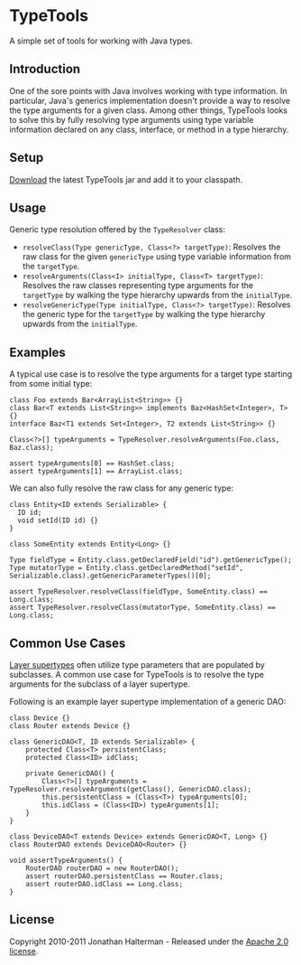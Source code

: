 # TypeTools

A simple set of tools for working with Java types.

## Introduction

One of the sore points with Java involves working with type information. In particular, Java's generics implementation doesn't provide a way to resolve the type arguments for a given class. Among other things, TypeTools looks to solve this by fully resolving type arguments using type variable information declared on any class, interface, or method in a type hierarchy.

## Setup

[Download](https://github.com/jhalterman/typetools/downloads) the latest TypeTools jar and add it to your classpath.

## Usage

Generic type resolution offered by the `TypeResolver` class:

* `resolveClass(Type genericType, Class<?> targetType)`: Resolves the raw class for the given `genericType` using type variable information from the `targetType`. 
* `resolveArguments(Class<I> initialType, Class<T> targetType)`: Resolves the raw classes representing type arguments for the `targetType` by walking the type hierarchy upwards from the `initialType`.
* `resolveGenericType(Type initialType, Class<?> targetType)`: Resolves the generic type for the `targetType` by walking the type hierarchy upwards from the `initialType`.

## Examples

A typical use case is to resolve the type arguments for a target type starting from some initial type:

    class Foo extends Bar<ArrayList<String>> {}
    class Bar<T extends List<String>> implements Baz<HashSet<Integer>, T> {}
    interface Baz<T1 extends Set<Integer>, T2 extends List<String>> {}

    Class<?>[] typeArguments = TypeResolver.resolveArguments(Foo.class, Baz.class);
    
    assert typeArguments[0] == HashSet.class;
    assert typeArguments[1] == ArrayList.class;

We can also fully resolve the raw class for any generic type:
    
    class Entity<ID extends Serializable> {
      ID id;
      void setId(ID id) {}
    }

    class SomeEntity extends Entity<Long> {}
    
    Type fieldType = Entity.class.getDeclaredField("id").getGenericType();
    Type mutatorType = Entity.class.getDeclaredMethod("setId", Serializable.class).getGenericParameterTypes()[0];
    
    assert TypeResolver.resolveClass(fieldType, SomeEntity.class) == Long.class;
    assert TypeResolver.resolveClass(mutatorType, SomeEntity.class) == Long.class;

## Common Use Cases

[Layer supertypes](http://martinfowler.com/eaaCatalog/layerSupertype.html) often utilize type parameters that are populated by subclasses. A common use case for TypeTools is to resolve the type arguments for the subclass of a layer supertype. 

Following is an example layer supertype implementation of a generic DAO:

    class Device {}
    class Router extends Device {}

    class GenericDAO<T, ID extends Serializable> {
        protected Class<T> persistentClass;
        protected Class<ID> idClass;

        private GenericDAO() {
            Class<?>[] typeArguments = TypeResolver.resolveArguments(getClass(), GenericDAO.class);
            this.persistentClass = (Class<T>) typeArguments[0];
            this.idClass = (Class<ID>) typeArguments[1];
        }
    }

    class DeviceDAO<T extends Device> extends GenericDAO<T, Long> {}
    class RouterDAO extends DeviceDAO<Router> {}

    void assertTypeArguments() {
        RouterDAO routerDAO = new RouterDAO();
        assert routerDAO.persistentClass == Router.class;
        assert routerDAO.idClass == Long.class;
    }

## License

Copyright 2010-2011 Jonathan Halterman - Released under the [Apache 2.0 license](http://www.apache.org/licenses/LICENSE-2.0.html).